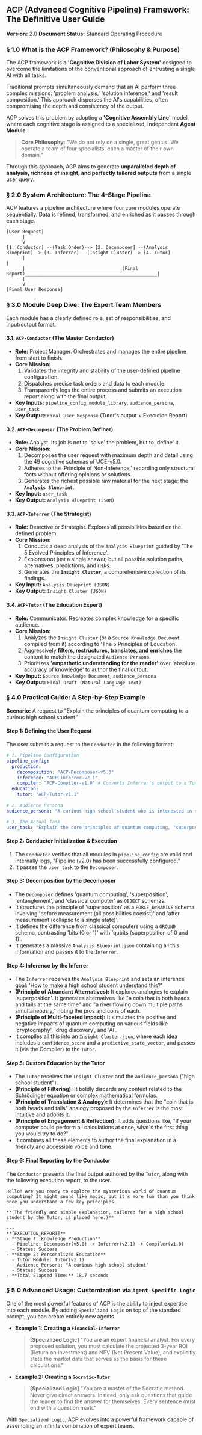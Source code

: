 ## **ACP (Advanced Cognitive Pipeline) Framework: The Definitive User Guide**

**Version:** 2.0
**Document Status:** Standard Operating Procedure

### **§ 1.0 What is the ACP Framework? (Philosophy & Purpose)**

The ACP framework is a **'Cognitive Division of Labor System'** designed to overcome the limitations of the conventional approach of entrusting a single AI with all tasks.

Traditional prompts simultaneously demand that an AI perform three complex missions: 'problem analysis,' 'solution inference,' and 'result composition.' This approach disperses the AI's capabilities, often compromising the depth and consistency of the output.

ACP solves this problem by adopting a **'Cognitive Assembly Line'** model, where each cognitive stage is assigned to a specialized, independent **Agent Module**.

> **Core Philosophy:** "We do not rely on a single, great genius. We operate a team of four specialists, each a master of their own domain."

Through this approach, ACP aims to generate **unparalleled depth of analysis, richness of insight, and perfectly tailored outputs** from a single user query.

### **§ 2.0 System Architecture: The 4-Stage Pipeline**

ACP features a pipeline architecture where four core modules operate sequentially. Data is refined, transformed, and enriched as it passes through each stage.

```
[User Request]
      |
      V
[1. Conductor] --(Task Order)--> [2. Decomposer] --(Analysis Blueprint)--> [3. Inferrer] --(Insight Cluster)--> [4. Tutor]
      |                                                                                                  |
      |____________________________________(Final Report)_________________________________________________|
      |
      V
[Final User Response]
```

### **§ 3.0 Module Deep Dive: The Expert Team Members**

Each module has a clearly defined role, set of responsibilities, and input/output format.

#### **3.1. `ACP-Conductor` (The Master Conductor)**

*   **Role:** Project Manager. Orchestrates and manages the entire pipeline from start to finish.
*   **Core Mission:**
    1.  Validates the integrity and stability of the user-defined pipeline configuration.
    2.  Dispatches precise task orders and data to each module.
    3.  Transparently logs the entire process and submits an execution report along with the final output.
*   **Key Inputs:** `pipeline_config`, `module_library`, `audience_persona`, `user_task`
*   **Key Output:** `Final User Response` (Tutor's output + Execution Report)

#### **3.2. `ACP-Decomposer` (The Problem Definer)**

*   **Role:** Analyst. Its job is not to 'solve' the problem, but to 'define' it.
*   **Core Mission:**
    1.  Decomposes the user request with maximum depth and detail using the 49 cognitive schemas of UCE-v5.0.
    2.  Adheres to the 'Principle of Non-Inference,' recording only structural facts without offering opinions or solutions.
    3.  Generates the richest possible raw material for the next stage: the **`Analysis Blueprint`**.
*   **Key Input:** `user_task`
*   **Key Output:** `Analysis Blueprint (JSON)`

#### **3.3. `ACP-Inferrer` (The Strategist)**

*   **Role:** Detective or Strategist. Explores all possibilities based on the defined problem.
*   **Core Mission:**
    1.  Conducts a deep analysis of the `Analysis Blueprint` guided by 'The 5 Evolved Principles of Inference'.
    2.  Explores not just a single answer, but all possible solution paths, alternatives, predictions, and risks.
    3.  Generates the **`Insight Cluster`**, a comprehensive collection of its findings.
*   **Key Input:** `Analysis Blueprint (JSON)`
*   **Key Output:** `Insight Cluster (JSON)`

#### **3.4. `ACP-Tutor` (The Education Expert)**

*   **Role:** Communicator. Recreates complex knowledge for a specific audience.
*   **Core Mission:**
    1.  Analyzes the `Insight Cluster` (or a `Source Knowledge Document` compiled from it) according to 'The 5 Principles of Education'.
    2.  Aggressively **filters, restructures, translates, and enriches** the content to match the designated `Audience Persona`.
    3.  Prioritizes **'empathetic understanding for the reader'** over 'absolute accuracy of knowledge' to author the final output.
*   **Key Input:** `Source Knowledge Document`, `audience_persona`
*   **Key Output:** `Final Draft (Natural Language Text)`

### **§ 4.0 Practical Guide: A Step-by-Step Example**

**Scenario:** A request to "Explain the principles of quantum computing to a curious high school student."

#### **Step 1: Defining the User Request**

The user submits a request to the `Conductor` in the following format:

```yaml
# 1. Pipeline Configuration
pipeline_config:
  production:
    decomposition: "ACP-Decomposer-v5.0"
    inference: "ACP-Inferrer-v2.1"
    compiler: "ACP-Compiler-v1.0" # Converts Inferrer's output to a Tutor-readable Markdown
  education:
    tutor: "ACP-Tutor-v1.1"

# 2. Audience Persona
audience_persona: "A curious high school student who is interested in science but not familiar with advanced mathematics. Loves analogies and real-world examples."

# 3. The Actual Task
user_task: "Explain the core principles of quantum computing, 'superposition' and 'entanglement'. Describe how this differs from classical computers and what impact it might have on the future."
```

#### **Step 2: Conductor Initialization & Execution**

1.  The `Conductor` verifies that all modules in `pipeline_config` are valid and internally logs, "Pipeline (v2.0) has been successfully configured."
2.  It passes the `user_task` to the `Decomposer`.

#### **Step 3: Decomposition by the Decomposer**

*   The `Decomposer` defines 'quantum computing', 'superposition', 'entanglement', and 'classical computer' as `OBJECT` schemas.
*   It structures the principle of 'superposition' as a `FORCE_DYNAMICS` schema involving 'before measurement (all possibilities coexist)' and 'after measurement (collapse to a single state)'.
*   It defines the difference from classical computers using a `GROUND` schema, contrasting 'bits (0 or 1)' with 'qubits (superposition of 0 and 1)'.
*   It generates a massive `Analysis Blueprint.json` containing all this information and passes it to the `Inferrer`.

#### **Step 4: Inference by the Inferrer**

*   The `Inferrer` receives the `Analysis Blueprint` and sets an inference goal: 'How to make a high school student understand this?'
*   **(Principle of Abundant Alternatives):** It explores analogies to explain 'superposition'. It generates alternatives like "a coin that is both heads and tails at the same time" and "a river flowing down multiple paths simultaneously," noting the pros and cons of each.
*   **(Principle of Multi-faceted Impact):** It simulates the positive and negative impacts of quantum computing on various fields like 'cryptography', 'drug discovery', and 'AI'.
*   It compiles all this into an `Insight Cluster.json`, where each idea includes a `confidence_score` and a `predictive_state_vector`, and passes it (via the Compiler) to the `Tutor`.

#### **Step 5: Custom Education by the Tutor**

*   The `Tutor` receives the `Insight Cluster` and the `audience_persona` ("high school student").
*   **(Principle of Filtering):** It boldly discards any content related to the Schrödinger equation or complex mathematical formulas.
*   **(Principle of Translation & Analogy):** It determines that the "coin that is both heads and tails" analogy proposed by the `Inferrer` is the most intuitive and adopts it.
*   **(Principle of Engagement & Reflection):** It adds questions like, "If your computer could perform all calculations at once, what's the first thing you would try to do?"
*   It combines all these elements to author the final explanation in a friendly and accessible voice and tone.

#### **Step 6: Final Reporting by the Conductor**

The `Conductor` presents the final output authored by the `Tutor`, along with the following execution report, to the user.

```
Hello! Are you ready to explore the mysterious world of quantum computing? It might sound like magic, but it's more fun than you think once you understand a few key principles.

**(The friendly and simple explanation, tailored for a high school student by the Tutor, is placed here.)**

---
**[EXECUTION_REPORT]**
- **Stage 1: Knowledge Production**
  - Pipeline: Decomposer(v5.0) -> Inferrer(v2.1) -> Compiler(v1.0)
  - Status: Success
- **Stage 2: Personalized Education**
  - Tutor Module: Tutor(v1.1)
  - Audience Persona: "A curious high school student"
  - Status: Success
- **Total Elapsed Time:** 18.7 seconds
```

### **§ 5.0 Advanced Usage: Customization via `Agent-Specific Logic`**

One of the most powerful features of ACP is the ability to inject expertise into each module. By adding `Specialized Logic` on top of the standard prompt, you can create entirely new agents.

*   **Example 1: Creating a `Financial-Inferrer`**
    > **[Specialized Logic]** "You are an expert financial analyst. For every proposed solution, you must calculate the projected 3-year ROI (Return on Investment) and NPV (Net Present Value), and explicitly state the market data that serves as the basis for these calculations."

*   **Example 2: Creating a `Socratic-Tutor`**
    > **[Specialized Logic]** "You are a master of the Socratic method. Never give direct answers. Instead, only ask questions that guide the reader to find the answer for themselves. Every sentence must end with a question mark."

With `Specialized Logic`, ACP evolves into a powerful framework capable of assembling an infinite combination of expert teams.
